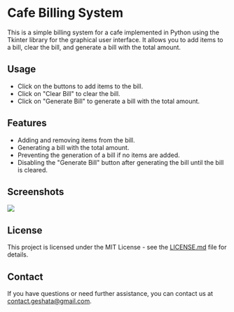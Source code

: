  <h1>Cafe Billing System</h1>
<p>This is a simple billing system for a cafe implemented in Python using the Tkinter library for the graphical user interface. It allows you to add items to a bill, clear the bill, and generate a bill with the total amount.</p>
  <h2>Usage</h2>
    <ul>
        <li>Click on the buttons to add items to the bill.</li>
        <li>Click on "Clear Bill" to clear the bill.</li>
        <li>Click on "Generate Bill" to generate a bill with the total amount.</li>
    </ul>

<h2>Features</h2>
<ul>
 <li>Adding and removing items from the bill.</li>
 <li>Generating a bill with the total amount.</li>
 <li>Preventing the generation of a bill if no items are added.</li>
 <li>Disabling the "Generate Bill" button after generating the bill until the bill is cleared.</li>
</ul>

<h2>Screenshots</h2>
<img src = "https://media.discordapp.net/attachments/1149453141415313428/1165221165955026985/image.png?ex=65460fc6&is=65339ac6&hm=2be5363b97c8a464dd4faae762617cecd0db224325f0529f6ac4731dbd3062ad&="/>



<h2 id="license">License</h2>
<p>This project is licensed under the MIT License - see the <a href="LICENSE.md">LICENSE.md</a> file for details.</p>
<h2>Contact</h2>
<p>If you have questions or need further assistance, you can contact us at <a href="mailto:contact.geshata@gmail.com">contact.geshata@gmail.com</a>.</p>
